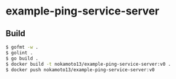 # example-ping-service-server

## Build

```bash
$ gofmt -w .
$ golint .
$ go build .
$ docker build -t nokamoto13/example-ping-service-server:v0 .
$ docker push nokamoto13/example-ping-service-server:v0
```
